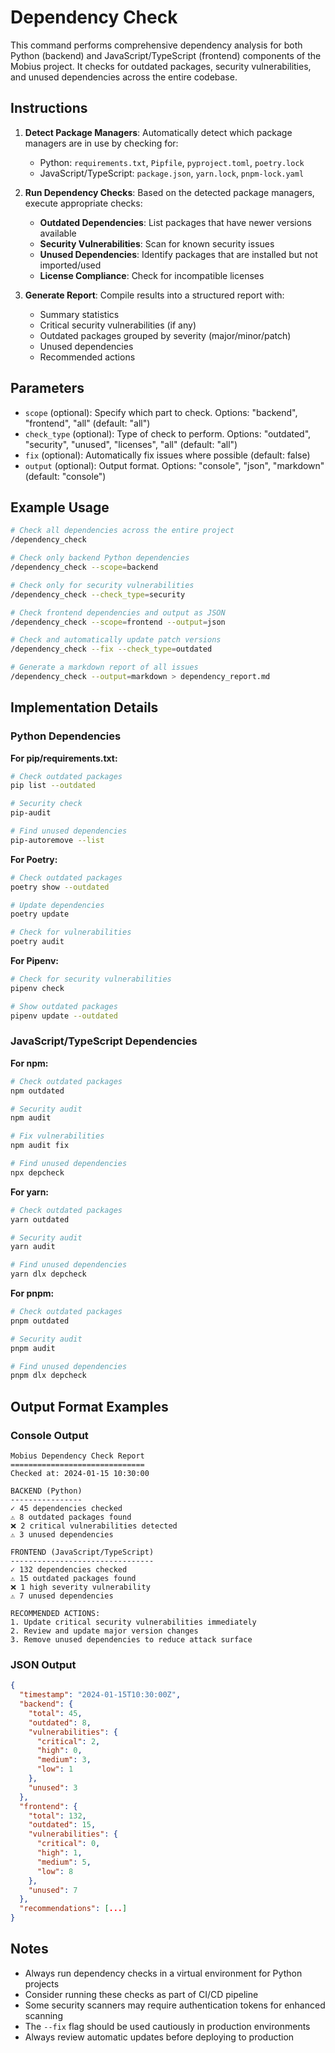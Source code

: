 # Dependency Check

This command performs comprehensive dependency analysis for both Python (backend) and JavaScript/TypeScript (frontend) components of the Mobius project. It checks for outdated packages, security vulnerabilities, and unused dependencies across the entire codebase.

## Instructions

1. **Detect Package Managers**: Automatically detect which package managers are in use by checking for:
   - Python: `requirements.txt`, `Pipfile`, `pyproject.toml`, `poetry.lock`
   - JavaScript/TypeScript: `package.json`, `yarn.lock`, `pnpm-lock.yaml`

2. **Run Dependency Checks**: Based on the detected package managers, execute appropriate checks:
   - **Outdated Dependencies**: List packages that have newer versions available
   - **Security Vulnerabilities**: Scan for known security issues
   - **Unused Dependencies**: Identify packages that are installed but not imported/used
   - **License Compliance**: Check for incompatible licenses

3. **Generate Report**: Compile results into a structured report with:
   - Summary statistics
   - Critical security vulnerabilities (if any)
   - Outdated packages grouped by severity (major/minor/patch)
   - Unused dependencies
   - Recommended actions

## Parameters

- `scope` (optional): Specify which part to check. Options: "backend", "frontend", "all" (default: "all")
- `check_type` (optional): Type of check to perform. Options: "outdated", "security", "unused", "licenses", "all" (default: "all")
- `fix` (optional): Automatically fix issues where possible (default: false)
- `output` (optional): Output format. Options: "console", "json", "markdown" (default: "console")

## Example Usage

```bash
# Check all dependencies across the entire project
/dependency_check

# Check only backend Python dependencies
/dependency_check --scope=backend

# Check only for security vulnerabilities
/dependency_check --check_type=security

# Check frontend dependencies and output as JSON
/dependency_check --scope=frontend --output=json

# Check and automatically update patch versions
/dependency_check --fix --check_type=outdated

# Generate a markdown report of all issues
/dependency_check --output=markdown > dependency_report.md
```

## Implementation Details

### Python Dependencies

**For pip/requirements.txt:**
```bash
# Check outdated packages
pip list --outdated

# Security check
pip-audit

# Find unused dependencies
pip-autoremove --list
```

**For Poetry:**
```bash
# Check outdated packages
poetry show --outdated

# Update dependencies
poetry update

# Check for vulnerabilities
poetry audit
```

**For Pipenv:**
```bash
# Check for security vulnerabilities
pipenv check

# Show outdated packages
pipenv update --outdated
```

### JavaScript/TypeScript Dependencies

**For npm:**
```bash
# Check outdated packages
npm outdated

# Security audit
npm audit

# Fix vulnerabilities
npm audit fix

# Find unused dependencies
npx depcheck
```

**For yarn:**
```bash
# Check outdated packages
yarn outdated

# Security audit
yarn audit

# Find unused dependencies
yarn dlx depcheck
```

**For pnpm:**
```bash
# Check outdated packages
pnpm outdated

# Security audit
pnpm audit

# Find unused dependencies
pnpm dlx depcheck
```

## Output Format Examples

### Console Output
```
Mobius Dependency Check Report
==============================
Checked at: 2024-01-15 10:30:00

BACKEND (Python)
----------------
✓ 45 dependencies checked
⚠ 8 outdated packages found
❌ 2 critical vulnerabilities detected
⚠ 3 unused dependencies

FRONTEND (JavaScript/TypeScript)
--------------------------------
✓ 132 dependencies checked
⚠ 15 outdated packages found
❌ 1 high severity vulnerability
⚠ 7 unused dependencies

RECOMMENDED ACTIONS:
1. Update critical security vulnerabilities immediately
2. Review and update major version changes
3. Remove unused dependencies to reduce attack surface
```

### JSON Output
```json
{
  "timestamp": "2024-01-15T10:30:00Z",
  "backend": {
    "total": 45,
    "outdated": 8,
    "vulnerabilities": {
      "critical": 2,
      "high": 0,
      "medium": 3,
      "low": 1
    },
    "unused": 3
  },
  "frontend": {
    "total": 132,
    "outdated": 15,
    "vulnerabilities": {
      "critical": 0,
      "high": 1,
      "medium": 5,
      "low": 8
    },
    "unused": 7
  },
  "recommendations": [...]
}
```

## Notes

- Always run dependency checks in a virtual environment for Python projects
- Consider running these checks as part of CI/CD pipeline
- Some security scanners may require authentication tokens for enhanced scanning
- The `--fix` flag should be used cautiously in production environments
- Always review automatic updates before deploying to production